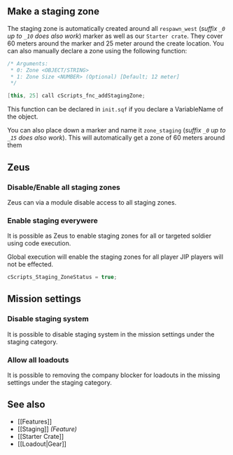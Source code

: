 ## Make a staging zone
The staging zone is automatically created around all `respawn_west` (_suffix `_0` up to `_10` does also work_) marker as well as our `Starter crate`. They cover 60 meters around the marker and 25 meter around the create location.
You can also manually declare a zone using the following function:
```cpp
/* Arguments:
 * 0: Zone <OBJECT/STRING>
 * 1: Zone Size <NUMBER> (Optional) [Default; 12 meter]
 */

[this, 25] call cScripts_fnc_addStagingZone;
```
This function can be declared in `init.sqf` if you declare a VariableName of the object.

You can also place down a marker and name it `zone_staging` (_suffix `_0` up to `_15` does also work_). This will automatically get a zone of 60 meters around them

## Zeus
### Disable/Enable all staging zones
Zeus can via a module disable access to all staging zones.

### Enable staging everywere
It is possible as Zeus to enable staging zones for all or targeted soldier using code execution.

Global execution will enable the staging zones for all player JIP players will not be effected.

```hpp
cScripts_Staging_ZoneStatus = true;
```
## Mission settings
### Disable staging system
It is possible to disable staging system in the mission settings under the staging category.

### Allow all loadouts
It is possible to removing the company blocker for loadouts in the missing settings under the staging category.

## See also
- [[Features]]
- [[Staging]] _(Feature)_
- [[Starter Crate]]
- [[Loadout|Gear]]

